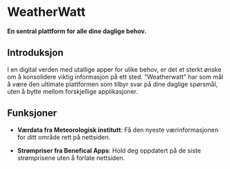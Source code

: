 # WeatherWatt

**En sentral plattform for alle dine daglige behov.**

## Introduksjon

I en digital verden med utallige apper for ulike behov, er det et sterkt ønske om å konsolidere viktig informasjon på ett sted. "Weatherwatt" har som mål å være den ultimate plattformen som tilbyr svar på dine daglige spørsmål, uten å bytte mellom forskjellige applikasjoner.

## Funksjoner

- **Værdata fra Meteorologisk institutt**: Få den nyeste værinformasjonen for ditt område rett på nettsiden.
  
- **Strømpriser fra Benefical Apps**: Hold deg oppdatert på de siste strømprisene uten å forlate nettsiden.


